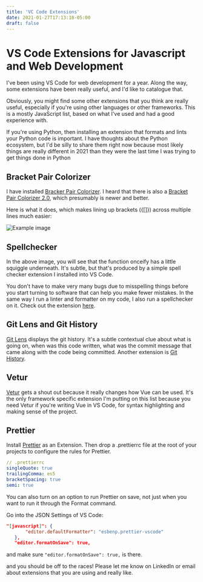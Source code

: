 ```yaml
---
title: 'VC Code Extensions'
date: 2021-01-27T17:13:18-05:00
draft: false
---
```


# VS Code Extensions for Javascript and Web Development

I've been using VS Code for web development for a year. Along the way, some extensions have been really useful, and I'd like to catalogue that.

Obviously, you might find some other extensions that you think are really useful, especially if you're using other languages or other frameworks. This is a mostly JavaScript list, based on what I've used and had a good experience with.

If you're using Python, then installing an extension that formats and lints your Python code is important. I have thoughts about the Python ecosystem, but I'd be silly to share them right now because most likely things are really different in 2021 than they were the last time I was trying to get things done in Python

## Bracket Pair Colorizer

I have installed [Bracker Pair Colorizer](https://marketplace.visualstudio.com/items?itemName=CoenraadS.bracket-pair-colorizer 'Bracket Pair Colorizer'). I heard that there is also a [Bracket Pair Colorizer 2.0](https://marketplace.visualstudio.com/items?itemName=CoenraadS.bracket-pair-colorizer-2), which presumably is newer and better.

Here is what it does, which makes lining up brackets ({[]}) across multiple lines much easier:

![Example image](/colorized-brackets.png)

## Spellchecker

In the above image, you will see that the function onceify has a little squiggle underneath. It's subtle, but that's produced by a simple spell checker extension I installed into VS Code.

You don't have to make very many bugs due to misspelling things before you start turning to software that can help you make fewer mistakes. In the same way I run a linter and formatter on my code, I also run a spellchecker on it. Check out the extension [here](https://marketplace.visualstudio.com/items?itemName=streetsidesoftware.code-spell-checker).

## Git Lens and Git History

[Git Lens](https://marketplace.visualstudio.com/items?itemName=eamodio.gitlens) displays the git history. It's a subtle contextual clue about what is going on, when was this code written, what was the commit message that came along with the code being committed. Another extension is [Git History](https://marketplace.visualstudio.com/items?itemName=donjayamanne.githistory).

## Vetur

[Vetur](https://marketplace.visualstudio.com/items?itemName=octref.vetur) gets a shout out because it really changes how Vue can be used. It's the only framework specific extension I'm putting on this list because you need Vetur if you're writing Vue in VS Code, for syntax highlighting and making sense of the project.

## Prettier

Install [Prettier](https://marketplace.visualstudio.com/items?itemName=esbenp.prettier-vscode) as an Extension. Then drop a .prettierrc file at the root of your projects to configure the rules for Prettier.

```yaml
// .prettierrc
singleQuote: true
trailingComma: es5
bracketSpacing: true
semi: true
```

You can also turn on an option to run Prettier on save, not just when you want to run it through the Format command.

Go into the JSON Settings of VS Code:

```json
"[javascript]": {
       "editor.defaultFormatter": "esbenp.prettier-vscode"
   },
   "editor.formatOnSave": true,
```

and make sure `"editor.formatOnSave": true,` is there.

and you should be off to the races! Please let me know on LinkedIn or email about extensions that you are using and really like.
